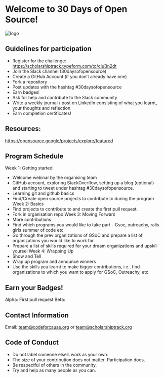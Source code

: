 # Welcome to 30 Days of Open Source!
![logo](/welcome.gif)
## Guidelines for participation

- Register for the challenge: https://scholarshiptrack.typeform.com/to/cIuBn2dt
- Join the Slack channel (30daysofopensource)
- Create a GitHub Account (if you don’t already have one)
- Fork a repository
- Post updates with the hashtag #30daysofopensource
- Earn badges!
- Ask for help and contribute to the Slack community
- Write a weekly journal / post on LinkedIn consisting of what you learnt, your thoughts and reflection.
- Earn completion certificates!

## Resources:
https://opensource.google/projects/explore/featured

## Program Schedule
Week 1: Getting started
- Welcome webinar by the organising team
- GitHub account, exploring StackOverflow, setting up a blog (optional) and starting to tweet under hashtag #30daysofopensource.
- Learning git and github basics
- Find/Create open source projects to contribute to during the program
Week 2: Basics
- Find projects to contribute to and create the first pull request.
- Fork in organisation repo
Week 3: Moving Forward
- More contributions
- Find which programs you would like to take part - Gsoc, outreachy, rails girls summer of code etc
- Go through the prev organizations of GSoC and prepare a list of organizations you would like to work for
- Prepare a list of skills required for your dream organizations and upskill yoursel
Week 4: Wrapping Up
- Show and Tell 
- Wrap up program and announce winners
- Use the skills you learnt to make bigger contributions, i.e., find organizations to which you want to apply for GSoC, Outreachy, etc. 


## Earn your Badges!
Alpha: First pull request
Beta:

## Contact Information
Email: team@codeforcause.org or team@scholarshiptrack.org

## Code of Conduct
- Do not label someone else’s work as your own.
- The size of your contribution does not matter. Participation does.
- Be respectful of others in the community.
- Try and help as many people as you can.
